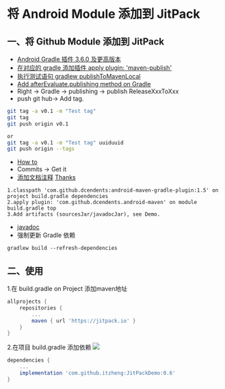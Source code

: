 # 将 Android Module 添加到 JitPack
## 一、将 Github Module 添加到 JitPack

* [Android Gradle 插件 3.6.0 及更高版本](https://developer.android.com/studio/build/maven-publish-plugin#groovy)
* [在对应的 gradle 添加插件 apply plugin: 'maven-publish'](https://docs.gradle.org/current/userguide/publishing_maven.html)
* [执行测试语句 gradlew publishToMavenLocal](https://jitpack.io/docs/ANDROID/)
* [Add afterEvaluate.publishing method on Gradle](https://developer.android.com/studio/build/maven-publish-plugin#groovy)
* Right -> Gradle -> publishing -> publish ReleaseXxxToXxx
* push git hub-> Add tag.
```bash
git tag -a v0.1 -m "Test tag"
git tag
git push origin v0.1

or
git tag -a v0.1 -m "Test tag" uuiduuid
git push origin --tags
```
* [How to ](https://jitpack.io/#itzheng/JitPackDemo)
* Commits -> Get it
* [添加文档注释](https://jitpack.io/docs/#javadoc-publishing) [Thanks](https://www.shuzhiduo.com/A/1O5EomWz7a/)
```
1.classpath 'com.github.dcendents:android-maven-gradle-plugin:1.5' on project build.gradle dependencies
2.apply plugin: 'com.github.dcendents.android-maven' on module build.gradle top
3.Add artifacts (sourcesJar/javadocJar), see Demo.
```
* [javadoc](https://javadoc.jitpack.io/com/github/itzheng/JitpackDemo/0.6/javadoc/)
* 强制更新 Gradle 依赖
```base
gradlew build --refresh-dependencies
```
## 二、使用
1.在 build.gradle on Project 添加maven地址
```gradle
allprojects {
    repositories {
        ...
        maven { url 'https://jitpack.io' }
    }
}
```
2.在项目 build.gradle 添加依赖
[![](https://jitpack.io/v/itzheng/JitPackDemo.svg)](https://jitpack.io/#itzheng/JitPackDemo)
```gradle
dependencies {
    ...
    implementation 'com.github.itzheng:JitPackDemo:0.6'
}
```